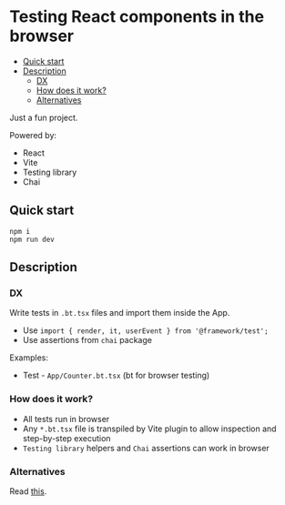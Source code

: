 # Testing React components in the browser

- [Quick start](#quick-start)
- [Description](#description)
  - [DX](#dx)
  - [How does it work?](#how-does-it-work)
  - [Alternatives](#alternatives)

Just a fun project.

Powered by:

- React
- Vite
- Testing library
- Chai

## Quick start

```
npm i
npm run dev
```

## Description

### DX

Write tests in `.bt.tsx` files and import them inside the App.

- Use `import { render, it, userEvent } from '@framework/test';`
- Use assertions from `chai` package

Examples:

- Test - `App/Counter.bt.tsx` (bt for browser testing)

### How does it work?

- All tests run in browser
- Any `*.bt.tsx` file is transpiled by Vite plugin to allow inspection and step-by-step execution
- `Testing library` helpers and `Chai` assertions can work in browser

### Alternatives

Read [this](./docs/alternatives.md).
